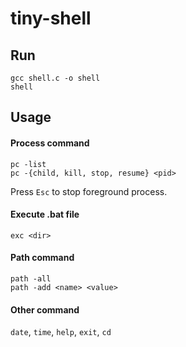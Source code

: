 # tiny-shell
## Run
```
gcc shell.c -o shell
shell
```
## Usage
#### Process command
```
pc -list
pc -{child, kill, stop, resume} <pid>
```
Press `Esc` to stop foreground process.
#### Execute .bat file
```
exc <dir>
```
#### Path command
```
path -all
path -add <name> <value>
```
#### Other command
`date`, `time`, `help`, `exit`, `cd`
